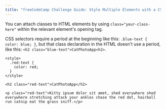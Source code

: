 ```yaml
---
title: "freeCodeCamp Challenge Guide: Style Multiple Elements with a CSS Class"
---
```


You can attach classes to HTML elements by using `class="your-class-here"` within the relevant element's opening tag.

CSS selectors require a period at the beginning like this: `.blue-text { color: blue; }`, but that class declaration in the HTML doesn't use a period, like this: `<h2 class="blue-text">CatPhotoApp<h2>`.

    <style>
      .red-text {
        color: red;
      }
    </style>

    <h2 class="red-text">CatPhotoApp</h2>

    <p class="red-text">Kitty ipsum dolor sit amet, shed everywhere shed everywhere stretching attack your ankles chase the red dot, hairball run catnip eat the grass sniff.</p>
